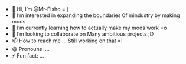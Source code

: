 - 👋 Hi, I’m @Mr-Fisho = )
- 👀 I’m interested in expanding the boundaries 0f mindustry by making mods
- 🌱 I’m currently learning how to actually make my mods work =o
- 💞️ I’m looking to collaborate on Many ambitious projects ;D
- 📫 How to reach me ... Still working on that =|
- 😄 Pronouns: ...
- ⚡ Fun fact: ...

<!---
Mr-Fisho/Mr-Fisho is a ✨ special ✨ repository because its `README.md` (this file) appears on your GitHub profile.
You can click the Preview link to take a look at your changes.
--->

